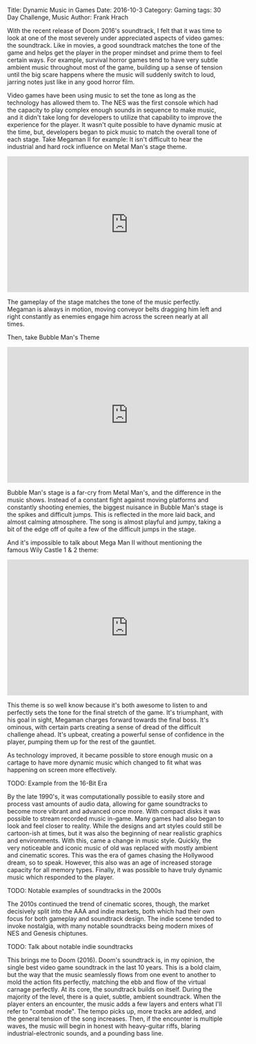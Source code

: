 Title: Dynamic Music in Games
Date: 2016-10-3
Category: Gaming
tags: 30 Day Challenge, Music
Author: Frank Hrach


With the recent release of Doom 2016's soundtrack, I felt that it was time to look at one of the most severely
under appreciated aspects of video games: the soundtrack. Like in movies, a good soundtrack matches the tone of the
game and helps get the player in the proper mindset and prime them to feel certain ways. For example, survival
horror games tend to have very subtle ambient music throughout most of the game, building up a sense of tension
until the big scare happens where the music will suddenly switch to loud, jarring notes just like in any good
horror film.


Video games have been using music to set the tone as long as the technology has allowed them to. The NES was the
first console which had the capacity to play complex enough sounds in sequence to make music, and it didn't take
long for developers to utilize that capability to improve the experience for the player. It wasn't quite possible
to have dynamic music at the time, but, developers began to pick music to match the overall tone of each stage.
Take Megaman II for example: It isn't difficult to hear the industrial and hard rock influence on Metal Man's stage
theme.

<iframe width="560" height="315" src="https://www.youtube.com/embed/60c0Jv-VnJ0" frameborder="0"
allowfullscreen></iframe>

The gameplay of the stage matches the tone of the music perfectly. Megaman is always in motion, moving conveyor
belts dragging him left and right constantly as enemies engage him across the screen nearly at all times.


Then, take Bubble Man's Theme

<iframe width="560" height="315" src="https://www.youtube.com/embed/Kj0-aWXkolQ" frameborder="0"
allowfullscreen></iframe>

Bubble Man's stage is a far-cry from Metal Man's, and the difference in the music shows. Instead of a constant
fight against moving platforms and constantly shooting enemies, the biggest nuisance in Bubble Man's stage is the
spikes and difficult jumps. This is reflected in the more laid back, and almost calming atmosphere. The song is
almost playful and jumpy, taking a bit of the edge off of quite a few of the difficult jumps in the stage.


And it's impossible to talk about Mega Man II without mentioning the famous Wily Castle 1 & 2 theme:

<iframe width="560" height="315" src="https://www.youtube.com/embed/N4VtxWRfPOk" frameborder="0"
allowfullscreen></iframe>

This theme is so well know because it's both awesome to listen to and perfectly sets the tone for the final stretch
of the game. It's triumphant, with his goal in sight, Megaman charges forward towards the final boss. It's ominous,
with certain parts creating a sense of dread of the difficult challenge ahead. It's upbeat, creating a powerful
sense of confidence in the player, pumping them up for the rest of the gauntlet.


As technology improved, it became possible to store enough music on a cartage to have more dynamic music which
changed to fit what was happening on screen more effectively.


TODO: Example from the 16-Bit Era


By the late 1990's, it was computationally possible to easily store and process vast amounts of audio data,
allowing for game soundtracks to become more vibrant and advanced once more. With compact disks it was possible to
stream recorded music in-game. Many games had also began to look and feel closer to reality. While the designs and
art styles could still be cartoon-ish at times, but it was also the beginning of near realistic graphics and
environments. With this, came a change in music style. Quickly, the very noticeable and iconic music of old was
replaced with mostly ambient and cinematic scores. This was the era of games chasing the Hollywood dream, so to
speak. However, this also was an age of increased storage capacity for all memory types. Finally, it was possible
to have truly dynamic music which responded to the player.


TODO: Notable examples of soundtracks in the 2000s


The 2010s continued the trend of cinematic scores, though, the market decisively split into the AAA and indie
markets, both which had their own focus for both gameplay and soundtrack design. The indie scene tended to invoke
nostalgia, with many notable soundtracks being modern mixes of NES and Genesis chiptunes.


TODO: Talk about notable indie soundtracks


This brings me to Doom (2016). Doom's soundtrack is, in my opinion, the single best video game soundtrack in the
last 10 years. This is a bold claim, but the way that the music seamlessly flows from one event to another to mold
the action fits perfectly, matching the ebb and flow of the virtual carnage perfectly. At its core, the soundtrack
builds on itself. During the majority of the level, there is a quiet, subtle, ambient soundtrack. When the player
enters an encounter, the music adds a few layers and enters what I'll refer to "combat mode". The tempo picks up,
more tracks are added, and the general tension of the song increases. Then, if the encounter is multiple waves, the
music will begin in honest with heavy-guitar riffs, blaring industrial-electronic sounds, and a pounding bass line.
